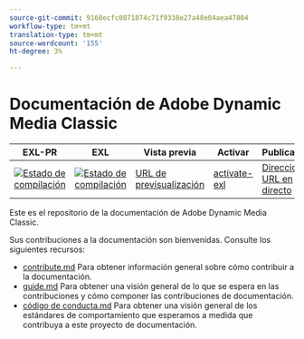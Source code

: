```yaml
---
source-git-commit: 9168ecfc0871874c71f9338e27a48e04aea47804
workflow-type: tm+mt
translation-type: tm+mt
source-wordcount: '155'
ht-degree: 3%

---
```

# Documentación de Adobe Dynamic Media Classic

| EXL-PR | EXL | Vista previa | Activar | Publicado | Ayuda |
|--- |--- |--- |--- |--- |--- |
| [![Estado de compilación](https://docs.ci.corp.adobe.com/view/exl-pr/job/dynamic-media-classic.en_pr-exl/badge/icon)](https://docs.ci.corp.adobe.com/view/exl-pr/job/dynamic-media-classic.en_pr-exl/lastBuild/) | [![Estado de compilación](https://docs.ci.corp.adobe.com/view/exl-pr/job/dynamic-media-classic.en_exl/lastBuild/badge/icon)](https://docs.ci.corp.adobe.com/view/exl-pr/job/dynamic-media-classic.en_exl/lastBuild/lastBuild) | [URL de previsualización](https://experienceleague.corp.adobe.com/docs/dynamic-media-classic/using/home.html?lang=en) | [activate-exl](https://docs.ci.corp.adobe.com/job/activate-exl/build/) | [Dirección URL en directo](https://experienceleague.adobe.com/docs/dynamic-media-classic/using/home.html?lang=en) | [Guía de creación](https://experienceleague.adobe.com/docs/authoring-guide-exl/using/home.html?lang=en) |

Este es el repositorio de la documentación de Adobe Dynamic Media Classic.

Sus contribuciones a la documentación son bienvenidas. Consulte los siguientes recursos:

* [contribute.md](contributing.md) Para obtener información general sobre cómo contribuir a la documentación.
* [guide.md](guidelines.md) Para obtener una visión general de lo que se espera en las contribuciones y cómo componer las contribuciones de documentación.
* [código de conducta.md](code-of-conduct.md) Para obtener una visión general de los estándares de comportamiento que esperamos a medida que contribuya a este proyecto de documentación.
